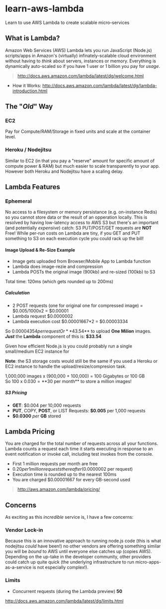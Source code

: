 # learn-aws-lambda
Learn to use AWS Lambda to create scalable micro-services

## What is Lambda?

Amazon Web Services (AWS) Lambda lets you run JavaScript (Node.js)
scripts/apps in Amazon's (virtually) infinately-scalable cloud environment
without having to *think* about servers, instances or memory.
Everything is dynamically auto-scaled so if you have 1 user or 1 billion
you pay for *usage*.

> http://docs.aws.amazon.com/lambda/latest/dg/welcome.html
- How it Works: http://docs.aws.amazon.com/lambda/latest/dg/lambda-introduction.html


## The "*Old*" Way

### EC2

Pay for Compute/RAM/Storage in fixed units and scale at the container level.

### Heroku / Nodejitsu

Similar to EC2 (in that you pay a "reserve" amount for
specific amount of compute power & RAM)
but much easier to scale transparently to your app.
However both Heroku and Nodejitsu have a scaling delay.

## Lambda Features

### Ephemeral

No access to a filesystem or memory persistance (e.g. on-instance Redis)
so you cannot store data or the result of an opperation locally.
This is resolved by having low-latency access to AWS S3 but there's an
important (and potentially *expensive*) catch: S3 PUT/POST/GET requests
are **NOT** Free! While per-run costs on Lambda are tiny, if you GET and PUT
something to S3 on each execution cycle you could rack up the bill!

#### Image Upload & Re-Size Example

+ Image gets uploaded from Browser/Mobile App to Lambda function
+ Lambda does image-rezie and compression
+ Lambda POSTs the original image (900kb) and re-sized (100kb) to S3

Total time: 120ms (which gets rounded up to 200ms)

##### Calculation

+ 2 POST requests (one for original one for compressed image) = $0.005/1000x2 = $0.00001
+ Lambda request $0.0000002
+ Lambda execution cost $0.00001667*2 = $0.00003334

So $0.00004354 per request
Or **$43.54** to upload **One Milion** images.  
***Just*** the **Lambda** component of this is: **$33.54**

Given how efficient Node.js is you could probably run a single small/medium
EC2 instance for


**Note**: the S3 storage costs would still be the same if you
used a Heroku or EC2 instance to handle the upload/resize/compresion task.

1,000,000 images x (900,000 + 100,000) = 100 Gigabytes or 100 GB  
So 100 x $0.030 = **$30 per month** to store a million images!

##### S3 Pricing

+ **GET**: $0.004 per 10,000 requests
+ **PUT**, COPY, **POST**, or LIST Requests: **$0.005** per 1,000 requests
+ **$0.0300** *per* **GB** stored

## Lambda Pricing

You are charged for the total number of requests across all your functions. Lambda counts a request each time it starts executing in response to an event notification or invoke call, including test invokes from the console.

+ First 1 million requests per month are free
+ $0.20 per 1 million requests thereafter ($0.0000002 per request)
+ Execution time is rounded up to the nearest 100ms
+ You are charged $0.00001667 for every GB-second used

> http://aws.amazon.com/lambda/pricing/

## Concerns

As exciting as this *incredible* service is, I have a few concerns:

### Vendor Lock-in

Because this is an innovative approach to running node.js code
(this is what nodejitsu *could* have been!) no other vendors are
offering something similar you will be *bound* to AWS until
everyone else catches up (copies AWS).
Depending on the up-take in the developer community,
other providers could catch up quite quick (the underlying infrastructure
  to run micro-apps-as-a-service is not especially complex!).

### Limits

- Concurrent requests (during the Lambda preview)	**50**

http://docs.aws.amazon.com/lambda/latest/dg/limits.html
